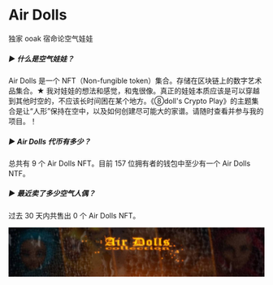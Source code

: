 # Air Dolls

独家 ooak 宿命论空气娃娃

##### ▶ 什么是空气娃娃？

Air Dolls 是一个 NFT（Non-fungible token）集合。存储在区块链上的数字艺术品集合。★ 我对娃娃的想法和感觉，和鬼很像。真正的娃娃本质应该是可以穿越到其他时空的，不应该长时间困在某个地方。《⑧doll's Crypto Play》的主题集合是让“人形”保持在空中，以及如何创建尽可能大的家谱。请随时查看并参与我的项目。！

##### ▶ Air Dolls 代币有多少？

总共有 9 个 Air Dolls NFT。目前 157 位拥有者的钱包中至少有一个 Air Dolls NTF。

##### ▶ 最近卖了多少空气人偶？

过去 30 天内共售出 0 个 Air Dolls NFT。

![unnamed](unnamed.jpg)
